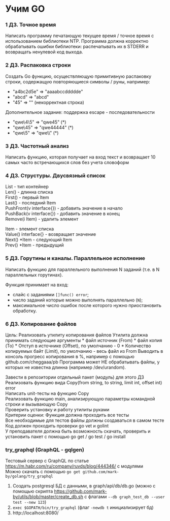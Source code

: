 # Учим GO
### 1 ДЗ. Точное время
Написать программу печатающую текущее время / точное время с использованием библиотеки NTP.
Программа должна корректно обрабатывать ошибки библиотеки: распечатывать их в STDERR и возвращать ненулевой код выхода.

### 2 ДЗ. Распаковка строки
Создать Go функцию, осуществляющую примитивную распаковку строки, содержащую повторяющиеся символы / руны, например:

* "a4bc2d5e" => "aaaabccddddde"
* "abcd" => "abcd"
* "45" => "" (некорректная строка)

Дополнительное задание: поддержка escape - последовательности
* "qwe\4\5" => "qwe45" (*)
* "qwe\45" => "qwe44444" (*)
* "qwe\\5" => "qwe\\\\\" (*)
### 3 ДЗ. Частотный анализ
Написать функцию, которая получает на вход текст и возвращает
10 самых часто встречающихся слов без учета словоформ
### 4 ДЗ. Струстуры. Двусвязный список
List - тип контейнер  
Len() - длинна списка  
First() - первый Item  
Last() - последний Item  
PushFront(v interface{}) - добавить значение в начало  
PushBack(v interface{}) - добавить значение в конец  
Remove(i Item) - удалить элемент  

Item - элемент списка  
Value() interface{} - возвращает значение  
Next() *Item - следующий Item  
Prev() *Item - предыдущий
### 5 ДЗ. Горутины и каналы. Параллельное исполнение
Написать функцию для параллельного выполнения N заданий (т.е. в N параллельных горутинах).

Функция принимает на вход:
- слайс с заданиями `[]func() error`;
- число заданий которые можно выполнять параллельно (`N`);
- максимальное число ошибок после которого нужно приостановить обработку.
### 6 ДЗ. Копирование файлов
Цель: Реализовать утилиту копирования файлов Утилита должна принимать следующие аргументы * файл источник (From) * файл копия (To) * Отступ в источнике (Offset), по умолчанию - 0 * Количество копируемых байт (Limit), по умолчанию - весь файл из From Выводить в консоль прогресс копирования в %, например с помощью github.com/cheggaaa/pb Программа может НЕ обрабатывать файлы, у которых не известна длинна (например /dev/urandom).

Завести в репозитории отдельный пакет (модуль) для этого ДЗ  
Реализовать функцию вида Copy(from string, to string, limit int, offset int) error  
Написать unit-тесты на функцию Copy  
Реализовать функцию main, анализирующую параметры командной строки и вызывающую Copy  
Проверить установку и работу утилиты руками  
Критерии оценки: Функция должна проходить все тесты  
Все необходимые для тестов файлы должны создаваться в самом тесте  
Код должен проходить проверки go vet и golint  
У преподавателя должна быть возможность скачать, проверить и установить пакет с помощью go get / go test / go install  
### try_graphql (GraphQL - gqlgen)
Тестовый сервер с GraphQL по статье https://m.habr.com/ru/company/ruvds/blog/444346/ с модулями  
Можно скачать с помощью `go get github.com/mark-by/golang/try_graphql`  
1. Создать postgresql БД с данными, в graph/api/db/db.go (можно с помощью скрипта https://github.com/mark-by/utils/blob/master/create_db.sh c флагами `--db graph_test_db --user test --new 123`)  
2. `exec $GOPATH/bin/try_graphql` (флаг `-newdb t` инициализирует бд)  
3. http://localhost:8080/  
